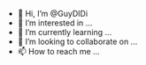 - 👋 Hi, I’m @GuyDIDi
- 👀 I’m interested in ...
- 🌱 I’m currently learning ...
- 💞️ I’m looking to collaborate on ...
- 📫 How to reach me ...

<!---
GuyDIDi/GuyDIDi is a ✨ special ✨ repository because its `README.md` (this file) appears on your GitHub profile.
You can click the Preview link to take a look at your changes.
--->
